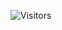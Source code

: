 ![Visitors](https://visitor-badge.glitch.me/badge?page_id=https://github.com/KierranFalloon.visitor-badge)

<!--
**KierranFalloon/KierranFalloon** is a ✨ _special_ ✨ repository because its `README.md` (this file) appears on your GitHub profile.

